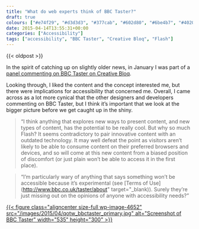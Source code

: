 ```yaml
---
title: "What do web experts think of BBC Taster?"
draft: true
colours: ["#e74f29", "#d3d3d3", "#377cab", "#602d80", "#6be4b7", "#402055", "#fc5b27"]
date: 2015-04-14T13:55:31+00:00
categories: ["Accessibility"]
tags: ["accessibility", "BBC Taster", "Creative Bloq", "Flash"]
---
```


{{< oldpost >}}

In the spirit of catching up on slightly older news, in January I was part of a [panel commenting on BBC Taster on Creative Bloq](http://www.creativebloq.com/web-design/what-do-web-experts-think-bbc-taster-11514087).

Looking through, I liked the content and the concept interested me, but there were implications for accessibility that concerned me. Overall, I came across as a lot more cynical that the other designers and developers commenting on BBC Taster, but I think it’s important that we look at the bigger picture before we get caught up in the shiny.

> “I think anything that explores new ways to present content, and new types of content, has the potential to be really cool. But why so much Flash? It seems contradictory to pair innovative content with an outdated technology. It may well defeat the point as visitors aren’t likely to be able to consume content on their preferred browsers and devices, and so will come at this new content from a biased position of discomfort (or just plain won’t be able to access it in the first place).

> “I’m particularly wary of anything that says something won’t be accessible because it’s experimental (see [Terms of Use](http://www.bbc.co.uk/taster/about" target="_blank)). Surely they’re just missing out on the opinions of anyone with accessibility needs?”

[{{< figure class="aligncenter size-full wp-image-4652" src="/images/2015/04/qotw_bbctaster_primary.jpg" alt="Screenshot of BBC Taster" width="535" height="300" >}}](/images/2015/04/qotw_bbctaster_primary.jpg)

	